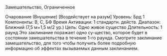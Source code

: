 
Замешательство, Ограниченное

Очарование (Внушение) [Воздействует
на разум]
Уровень: Брд 1
Компоненты: В, С, БФ
Время Активации: 1 стандартн. действ.
Диапазон: Ближний (7,5 м+1,5 м/2 ур.)
Цель: Одно живое существо
Длительность: 1 раунд
Это заклинание поражает одно су-щество, которое будет в состоянии замешательства в течение 1-го раунда.
Смотрите заклинание замешательство, для того чтобы получить более
подробную информацию об эффектах
вызываемых данным заклинанием.